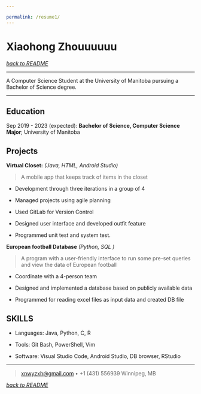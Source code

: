 ```yaml
---

permalink: /resume1/
---
```

Xiaohong Zhouuuuuu
============

[*back to README*](https://igumiao.github.io/README)

----

A Computer Science Student at the University of Manitoba pursuing a Bachelor of Science degree.

----

Education
---------



Sep 2019 - 2023 (expected):  **Bachelor of Science, Computer Science Major**; University of Manitoba



Projects
----------

**Virtual Closet:** *(Java, HTML, Android Studio)*

> A mobile app that keeps track of items in the closet

* Development through three iterations in a group of 4

* Managed projects using agile planning

* Used GitLab for Version Control 

* Designed user interface and developed outfit feature 

* Programmed unit test and system test.


**European football Database** *(Python, SQL )* 

> A program with a user-friendly interface to run some pre-set queries and view the data of European football

- Coordinate with a 4-person team

- Designed and implemented a database based on publicly available data
- Programmed for reading excel files as input data and created DB file



**SKILLS**
----------------------------------------

* Languages: Java, Python, C, R

* Tools: Git Bash, PowerShell, Vim

* Software: Visual Studio Code, Android Studio, DB browser, RStudio


----

> <xnwyzxh@gmail.com> • +1 (431) 556939 
> Winnipeg, MB


[*back to README*](https://igumiao.github.io/README)
